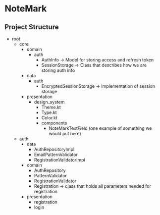 # NoteMark


## Project Structure

- root
  - core
    - domain
      - auth
        * AuthInfo -> Model for storing access and refresh token
        * SessionStorage -> Class that describes how we are storing auth info
    - data
      - auth
        * EncryptedSessionStorage -> Implementation of session storage
    - presentation
      - design_system
        * Theme.kt
        * Type.kt
        * Color.kt
        - components
          * NoteMarkTextField (one example of something we would put here)
  - auth
    - data
      * AuthRepositoryImpl
      * EmailPatternValidator
      * RegistrationValidatorImpl
    - domain
      * AuthRepository
      * PatternValidator
      * RegistrationValidator
      * Registration -> class that holds all parameters needed for registration
    - presentation
      - registration
      - login